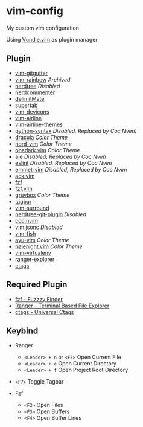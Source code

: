 # vim-config
My custom vim configuration

Using [Vundle.vim](https://github.com/VundleVim/Vundle.vim) as plugin manager

## Plugin
- [vim-gitgutter](https://github.com/airblade/vim-gitgutter)
- [vim-rainbow](https://github.com/frazrepo/vim-rainbow) *Archived*
- [nerdtree](https://github.com/preservim/nerdtree) *Disabled*
- [nerdcommenter](https://github.com/preservim/nerdcommenter)
- [delimitMate](https://github.com/Raimondi/delimitMate)
- [supertab](https://github.com/ervandew/supertab)
- [vim-devicons](https://github.com/ryanoasis/vim-devicons)
- [vim-airline](https://github.com/vim-airline/vim-airline)
- [vim-airline-themes](https://github.com/vim-airline/vim-airline)
- [python-syntax](https://github.com/vim-python/python-syntax) *Disabled, Replaced by Coc.Nvim)*
- [dracula](https://draculatheme.com/vim) *Color Theme*
- [nord-vim](https://github.com/arcticicestudio/nord-vim) *Color Theme*
- [onedark.vim](https://github.com/joshdick/onedark.vim) *Color Theme*
- [ale](https://github.com/dense-analysis/ale) *Disabled, Replaced by Coc.Nvim*
- [eslint](https://vimawesome.com/plugin/eslint) *Disabled, Replaced by Coc.Nvim*
- [emmet-vim](https://github.com/mattn/emmet-vim) *Disabled, Replaced by Coc.Nvim*
- [ack.vim](https://github.com/mileszs/ack.vim)
- [fzf](https://github.com/junegunn/fzf/blob/master/README-VIM.md)
- [fzf.vim](https://github.com/junegunn/fzf.vim)
- [gruvbox](https://github.com/morhetz/gruvbox) *Color Theme*
- [tagbar](https://github.com/preservim/tagbar)
- [vim-surround](https://github.com/tpope/vim-surround)
- [nerdtree-git-plugin](https://github.com/Xuyuanp/nerdtree-git-plugin) *Disabled*
- [coc.nvim](https://github.com/neoclide/coc.nvim)
- [vim.jsonc](https://github.com/kevinoid/vim-jsonc) *Disabled*
- [vim-fish](https://github.com/dag/vim-fish)
- [ayu-vim](https://github.com/ayu-theme/ayu-vim) *Color Theme*
- [palenight.vim](https://github.com/drewtempelmeyer/palenight.vim) *Color Theme*
- [vim-virtualenv](https://github.com/jmcantrell/vim-virtualenv)
- [ranger-explorer](https://github.com/iberianpig/ranger-explorer.vim)
- [ctags](https://vimawesome.com/plugin/ctags)

## Required Plugin
- [fzf - Fuzzzy Finder](https://github.com/junegunn/fzf)
- [Ranger - Terminal Based File Explorer](https://github.com/ranger/ranger)
- [ctags - Universal Ctags](https://github.com/universal-ctags/ctags)

## Keybind
- Ranger
  * `<Leader> + n` or `<F5>` Open Current File
  * `<Leader> + c` Open Current Directory
  * `<Leader> + f` Open Project Root Directory

- `<F7>` Toggle Tagbar
- Fzf
  * `<F2>` Open Files
  * `<F3>` Open Buffers
  * `<F4>` Open Buffer Lines
